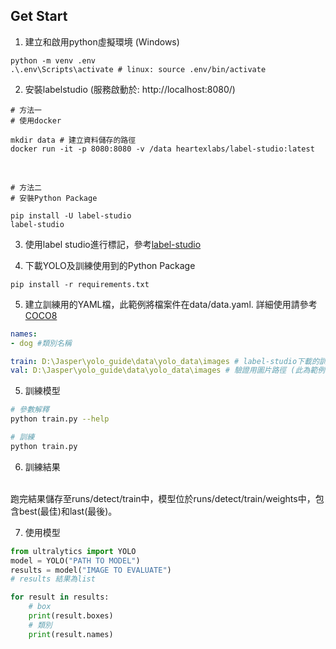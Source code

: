 ## Get Start

1. 建立和啟用python虛擬環境 (Windows)
```shell
python -m venv .env
.\.env\Scripts\activate # linux: source .env/bin/activate
```

2. 安裝labelstudio (服務啟動於: http://localhost:8080/)
```shell
# 方法一 
# 使用docker

mkdir data # 建立資料儲存的路徑
docker run -it -p 8080:8080 -v /data heartexlabs/label-studio:latest
```
<br>

```shell
# 方法二
# 安裝Python Package

pip install -U label-studio
label-studio
```

3. 使用label studio進行標記，參考[label-studio](label_studio)

4. 下載YOLO及訓練使用到的Python Package
```shell
pip install -r requirements.txt
```
5. 建立訓練用的YAML檔，此範例將檔案件在data/data.yaml. 詳細使用請參考[COCO8](https://docs.ultralytics.com/datasets/detect/coco8/)
```yaml
names:
- dog #類別名稱

train: D:\Jasper\yolo_guide\data\yolo_data\images # label-studio下載的訓練用圖片路徑
val: D:\Jasper\yolo_guide\data\yolo_data\images # 驗證用圖片路徑 (此為範例，實際不建議使用和train相同資料集)
```

5. 訓練模型
```bash
# 參數解釋
python train.py --help

# 訓練
python train.py
```

6. 訓練結果
<br>
跑完結果儲存至runs/detect/train中，模型位於runs/detect/train/weights中，包含best(最佳)和last(最後)。

7. 使用模型
```python
from ultralytics import YOLO
model = YOLO("PATH TO MODEL")
results = model("IMAGE TO EVALUATE")
# results 結果為list

for result in results:
    # box
    print(result.boxes)
    # 類別
    print(result.names)
```
